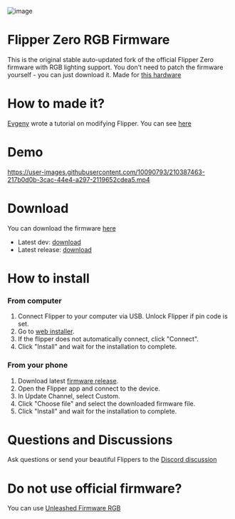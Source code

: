 ![image](https://user-images.githubusercontent.com/10090793/210385472-a2f912d3-3977-4220-9ee2-85f952b01a90.png)

# Flipper Zero RGB Firmware
This is the original stable auto-updated fork of the official Flipper Zero firmware with RGB lighting support. You don't need to patch the firmware yourself - you can just download it. Made for [this hardware](https://github.com/hitriy/fliipper-rgb-hardware)

# How to made it?
[Evgeny](https://github.com/hitriy) wrote a tutorial on modifying Flipper. You can see [here](https://telegra.ph/Flipper-Zero-RGB-backlight-guide-12-26)

# Demo
https://user-images.githubusercontent.com/10090793/210387463-217b0d0b-3cac-44e4-a297-2119652cdea5.mp4

# Download
You can download the firmware [here](https://cloud.quenon.ru/index.php/s/cThZsaSw7llCYrG?path=%2Fofw)
- Latest dev: [download](https://cloud.quenon.ru/index.php/s/cThZsaSw7llCYrG/download?path=%2Fofw&files=flipper-z-f7-update-dev-latest.tgz)
- Latest release: [download](https://cloud.quenon.ru/index.php/s/cThZsaSw7llCYrG/download?path=%2Fofw&files=flipper-z-f7-update-release-latest.tgz)

# How to install
### From computer
1) Connect Flipper to your computer via USB. Unlock Flipper if pin code is set.
2) Go to [web installer](https://lab.flipper.net/?url=https://cloud.quenon.ru/RGB-FW/ofw/flipper-z-f7-update-release-latest.tgz&channel=RGB&version=OWF-RGB-latest).
3) If the flipper does not automatically connect, click "Connect".
4) Click "Install" and wait for the installation to complete.

### From your phone
1) Download latest [firmware release](https://cloud.quenon.ru/index.php/s/cThZsaSw7llCYrG/download?path=%2Fofw&files=flipper-z-f7-update-release-latest.tgz).
2) Open the Flipper app and connect to the device.
3) In Update Channel, select Custom.
4) Click "Choose file" and select the downloaded firmware file.
5) Click "Install" and wait for the installation to complete.

# Questions and Discussions
Ask questions or send your beautiful Flippers to the [Discord discussion](https://discord.com/channels/740930220399525928/1057130674500419624)
# Do not use official firmware?
You can use [Unleashed Firmware RGB](https://github.com/quen0n/unleashed-firmware-rgb)
